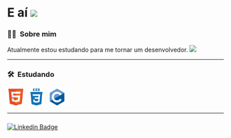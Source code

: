 <h1 align="left">E aí  <img src="https://media.giphy.com/media/hvRJCLFzcasrR4ia7z/giphy.gif" width="40"></h1>

### :man_technologist: &nbsp;Sobre mim

Atualmente estou estudando para me tornar um desenvolvedor. <img src="https://media.giphy.com/media/WUlplcMpOCEmTGBtBW/giphy.gif" width="30">

---

### 🛠️ &nbsp;Estudando

<p>
<img src="https://github.com/devicons/devicon/blob/master/icons/html5/html5-original.svg" title="HTML5" alt="HTML" width="40" height="40"/>&nbsp;
<img src="https://github.com/devicons/devicon/blob/master/icons/css3/css3-plain-wordmark.svg"  title="CSS3" alt="CSS" width="40" height="40"/>&nbsp;
<img src="https://github.com/devicons/devicon/blob/master/icons/c/c-original.svg" title="C" alt="C" width="40" height="40"/>&nbsp;
</p>

---

###
[![Linkedin Badge](https://img.shields.io/badge/-LinkedIn-blue?style=flat&logo=Linkedin&logoColor=white)](https://www.linkedin.com/in/eualehsan)



